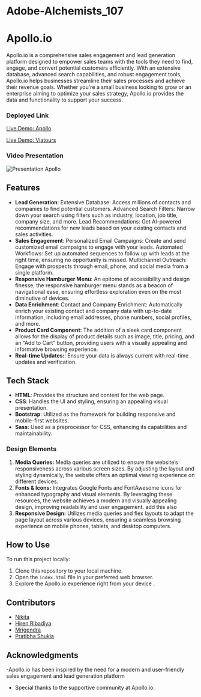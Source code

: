 # Adobe-Alchemists_107
# Apollo.io
Apollo.io is a comprehensive sales engagement and lead generation platform designed to empower sales teams with the tools they need to find, engage, and convert potential customers efficiently. With an extensive database, advanced search capabilities, and robust engagement tools, Apollo.io helps businesses streamline their sales processes and achieve their revenue goals. Whether you're a small business looking to grow or an enterprise aiming to optimize your sales strategy, Apollo.io provides the data and functionality to support your success.

### Deployed Link

[Live Demo: Apollo](https://ubiquitous-caramel-ba07c4.netlify.app/)

[Live Demo: Viatours](https://joyful-basbousa-a3c359.netlify.app/)

### Video Presentation
![Presentation Apollo](https://youtu.be/I1A7Tqe2qwY )


## Features

- **Lead Generation**:
  Extensive Database: Access millions of contacts and companies to find potential customers. Advanced Search Filters: Narrow down your search using filters such as industry, location, job title, company size, and more.
Lead Recommendations: Get AI-powered recommendations for new leads based on your existing contacts and sales activities.
- **Sales Engagement**:
  Personalized Email Campaigns: Create and send customized email campaigns to engage with your leads. Automated Workflows: Set up automated sequences to follow up with leads at the right time, ensuring no opportunity is missed. Multichannel Outreach: Engage with prospects through email, phone, and social media from a single platform.
- **Responsive Hamburger Menu**:
  An epitome of accessibility and design finesse, the responsive hamburger menu stands as a beacon of navigational ease, ensuring effortless exploration even on the most diminutive of devices.
- **Data Enrichment**:
  Contact and Company Enrichment: Automatically enrich your existing contact and company data with up-to-date information, including email addresses, phone numbers, social profiles, and more.
- **Product Card Component**:
  The addition of a sleek card component allows for the display of product details such as image, title, pricing, and an “Add to Cart” button, providing users with a visually appealing and informative browsing experience.
- **Real-time Updates:**:
  Ensure your data is always current with real-time updates and verification.

## Tech Stack

- **HTML**: Provides the structure and content for the web page.
- **CSS**: Handles the UI and styling, ensuring an appealing visual presentation.
- **Bootstrap**: Utilized as the framework for building responsive and mobile-first websites.
- **Sass**: Used as a preprocessor for CSS, enhancing its capabilities and maintainability.

### Design Elements

1. **Media Queries:**
   Media queries are utilized to ensure the website’s responsiveness across various screen sizes. By adjusting the layout and styling dynamically, the website offers an optimal viewing experience on different devices.
2. **Fonts & Icons:**
   Integrates Google Fonts and FontAwesome icons for enhanced typography and visual elements. By leveraging these resources, the website achieves a modern and visually appealing design, improving readability and user engagement.
   add this also
3. **Responsive Design:**
   Utilizes media queries and flex layouts to adapt the page layout across various devices, ensuring a seamless browsing experience on mobile phones, tablets, and desktop computers.

## How to Use

To run this project locally:

1. Clone this repository to your local machine.
2. Open the `index.html` file in your preferred web browser.
3. Explore the Apollo.io experience right from your device .
   
## Contributors
- [Nikita](https://github.com/nikitanawle)
- [Hiren Ribadiya](https://github.com/hirenribadiya)
- [Mrigendra](https://github.com/mrigendra-18)
- [Pratibha Shukla](https://github.com/PratibhaShukla)


## Acknowledgments

-Apollo.io has been inspired by the need for a modern and user-friendly sales engagement and lead generation platform 
- Special thanks to the supportive community at Apollo.io.
